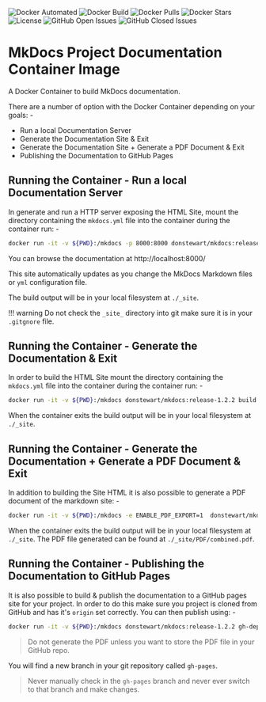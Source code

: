![Docker Automated](https://img.shields.io/docker/cloud/automated/donstewart/mkdocs.svg?style=popout)
![Docker Build](https://img.shields.io/docker/cloud/build/donstewart/mkdocs.svg?style=popout)
![Docker Pulls](https://img.shields.io/docker/pulls/donstewart/mkdocs.svg?style=popout)
![Docker Stars](https://img.shields.io/docker/stars/donstewart/mkdocs.svg?style=popout)
![License](https://img.shields.io/github/license/donmstewart/mkdocs.svg?style=popout)
![GitHub Open Issues](https://img.shields.io/github/issues-raw/donmstewart/mkdocs.svg?style=popout)
![GitHub Closed Issues](https://img.shields.io/github/issues-closed-raw/donmstewart/mkdocs.svg?style=popout)

# MkDocs Project Documentation Container Image

A Docker Container to build MkDocs documentation.

There are a number of option with the Docker Container depending on your goals: -

* Run a local Documentation Server
* Generate the Documentation Site & Exit
* Generate the Documentation Site + Generate a PDF Document & Exit
* Publishing the Documentation to GitHub Pages

## Running the Container - Run a local Documentation Server

In generate and run a HTTP server exposing the HTML Site, mount the directory containing the `mkdocs.yml`
file into the container during the container run: -

``` bash tabs="Bash"
docker run -it -v ${PWD}:/mkdocs -p 8000:8000 donstewart/mkdocs:release-1.2.2
```

You can browse the documentation at http://localhost:8000/

This site automatically updates as you change the MkDocs Markdown files or `yml` configuration file.

The build output will be in your local filesystem at `./_site`.

!!! warning
    Do not check the `_site_` directory into git make sure it is in your `.gitgnore` file.

## Running the Container - Generate the Documentation & Exit

In order to build the HTML Site mount the directory containing the `mkdocs.yml` file
into the container during the container run: -

``` bash tabs="Bash"
docker run -it -v ${PWD}:/mkdocs donstewart/mkdocs:release-1.2.2 build
```

When the container exits the build output will be in your local filesystem at `./_site`.

## Running the Container - Generate the Documentation + Generate a PDF Document & Exit

In addition to building the Site HTML it is also possible to generate a PDF document of the markdown site: -

``` bash tabs="Bash"
docker run -it -v ${PWD}:/mkdocs -e ENABLE_PDF_EXPORT=1  donstewart/mkdocs:release-1.2.2
```

When the container exits the build output will be in your local filesystem at `./_site`.
The PDF file generated can be found at `./_site/PDF/combined.pdf`.

## Running the Container - Publishing the Documentation to GitHub Pages

It is also possible to build & publish the documentation to a GitHub pages site for your project.
In order to do this make sure you project is cloned from GitHub and has it's `origin` set correctly. 
You can then publish using: -

``` bash tabs="Bash"
docker run -it -v ${PWD}:/mkdocs donstewart/mkdocs:release-1.2.2 gh-deploy
```

> Do not generate the PDF unless you want to store the PDF file in your GitHub repo.

You will find a new branch in your git repository called `gh-pages`.

> Never manually check in the `gh-pages` branch and never ever switch to that branch and make changes.
